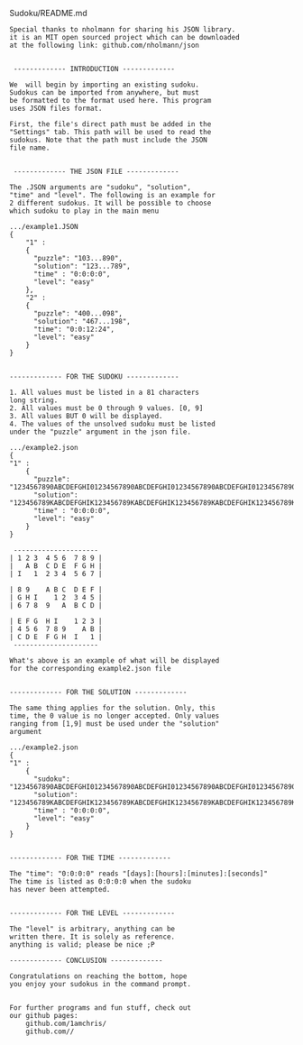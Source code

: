 Sudoku/README.md

	Special thanks to nholmann for sharing his JSON library.
	it is an MIT open sourced project which can be downloaded
	at the following link: github.com/nholmann/json


	 ------------- INTRODUCTION ------------- 

	We  will begin by importing an existing sudoku.
	Sudokus can be imported from anywhere, but must 
	be formatted to the format used here. This program
	uses JSON files format.

	First, the file's direct path must be added in the 
	"Settings" tab. This path will be used to read the
	sudokus. Note that the path must include the JSON
	file name.


	 ------------- THE JSON FILE ------------- 

	The .JSON arguments are "sudoku", "solution",
	"time" and "level". The following is an example for 
	2 different sudokus. It will be possible to choose 
	which sudoku to play in the main menu

	.../example1.JSON
	{
		"1" : 
		{ 
		  "puzzle": "103...890",
		  "solution": "123...789",
		  "time" : "0:0:0:0",
		  "level": "easy"
		},
		"2" : 
		{
		  "puzzle": "400...098",
		  "solution": "467...198",
		  "time": "0:0:12:24",
		  "level": "easy"
		}
	}
	
	
	------------- FOR THE SUDOKU ------------- 

	1. All values must be listed in a 81 characters 
	long string.
	2. All values must be 0 through 9 values. [0, 9]
	3. All values BUT 0 will be displayed.
	4. The values of the unsolved sudoku must be listed 
	under the "puzzle" argument in the json file.

	.../example2.json
	{
	"1" : 
		{ 
		  "puzzle": "1234567890ABCDEFGHI01234567890ABCDEFGHI01234567890ABCDEFGHI01234567890ABCDEFGHI01",
		  "solution": "123456789KABCDEFGHIK123456789KABCDEFGHIK123456789KABCDEFGHIK123456789KABCDEFGHIKK",
		  "time" : "0:0:0:0",
		  "level": "easy"
		}
	}

	 ---------------------
	| 1 2 3  4 5 6  7 8 9 |
	|   A B  C D E  F G H |
	| I   1  2 3 4  5 6 7 |

	| 8 9    A B C  D E F |
	| G H I    1 2  3 4 5 |
	| 6 7 8  9   A  B C D |
	
	| E F G  H I    1 2 3 |
	| 4 5 6  7 8 9    A B |
	| C D E  F G H  I   1 |
	 ---------------------
	
	What's above is an example of what will be displayed
	for the corresponding example2.json file


	------------- FOR THE SOLUTION -------------

	The same thing applies for the solution. Only, this
	time, the 0 value is no longer accepted. Only values
	ranging from [1,9] must be used under the "solution"
	argument

	.../example2.json
	{
	"1" :
		{
		  "sudoku": "1234567890ABCDEFGHI01234567890ABCDEFGHI01234567890ABCDEFGHI01234567890ABCDEFGHI01",
		  "solution": "123456789KABCDEFGHIK123456789KABCDEFGHIK123456789KABCDEFGHIK123456789KABCDEFGHIKK",
		  "time" : "0:0:0:0",
		  "level": "easy"
		}
	}


	------------- FOR THE TIME -------------

	The "time": "0:0:0:0" reads "[days]:[hours]:[minutes]:[seconds]"
	The time is listed as 0:0:0:0 when the sudoku 
	has never been attempted.


	------------- FOR THE LEVEL -------------

	The "level" is arbitrary, anything can be 
	written there. It is solely as reference.
	anything is valid; please be nice ;P
	
	------------- CONCLUSION -------------

	Congratulations on reaching the bottom, hope 
	you enjoy your sudokus in the command prompt.


	For further programs and fun stuff, check out
	our github pages:
		github.com/1amchris/
		github.com//
	
	
